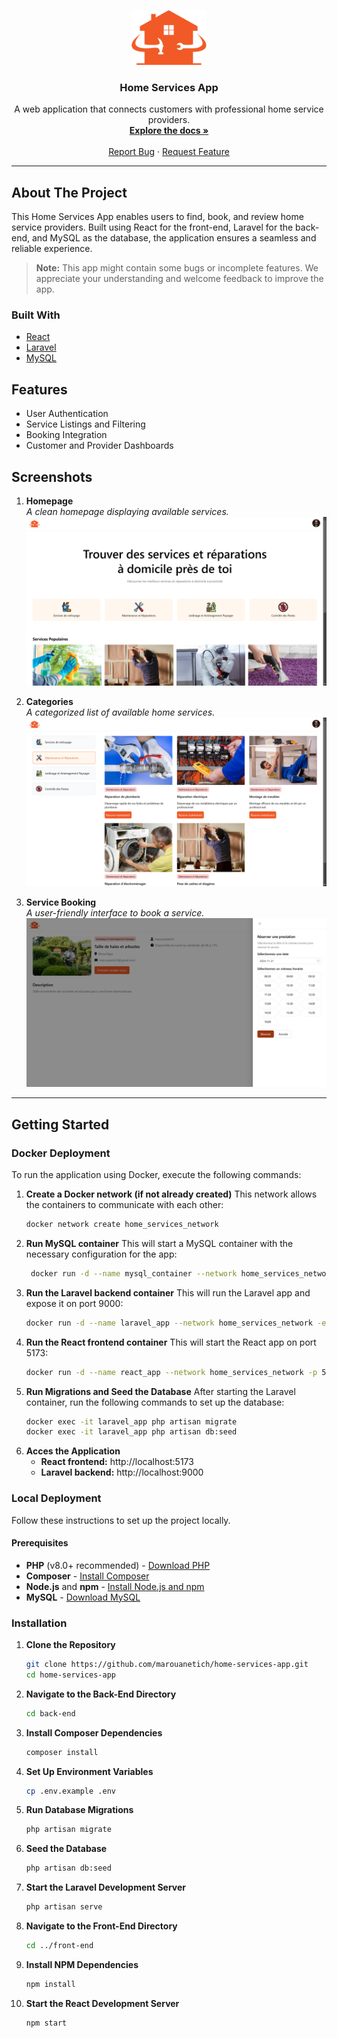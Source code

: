 <!-- PROJECT LOGO -->
<p align="center">
  <img src="./screenshots/home-services-app-logo.png" alt="Logo" width="120" height="88">
</p>

<h3 align="center">Home Services App</h3>

<p align="center">
  A web application that connects customers with professional home service providers.
  <br />
  <a href="https://github.com/marouanetich/home-services-app"><strong>Explore the docs »</strong></a>
  <br />
  <br />
  <a href="https://github.com/marouanetich/home-services-app/issues">Report Bug</a>
  ·
  <a href="https://github.com/marouanetich/home-services-app/issues">Request Feature</a>
</p>

---

## About The Project

This Home Services App enables users to find, book, and review home service providers. Built using React for the front-end, Laravel for the back-end, and MySQL as the database, the application ensures a seamless and reliable experience.

> **Note:** This app might contain some bugs or incomplete features. We appreciate your understanding and welcome feedback to improve the app.

### Built With

- [React](https://reactjs.org/)
- [Laravel](https://laravel.com/)
- [MySQL](https://www.mysql.com/)

## Features

- User Authentication
- Service Listings and Filtering
- Booking Integration
- Customer and Provider Dashboards

## Screenshots

1. **Homepage**  
   *A clean homepage displaying available services.*  
   ![Homepage](./screenshots/home-services-app-1.png)

2. **Categories**  
   *A categorized list of available home services.*  
   ![Categories](./screenshots/home-services-app-2.png)

3. **Service Booking**  
   *A user-friendly interface to book a service.*  
   ![Service Booking](./screenshots/home-services-app-3.png)

---

## Getting Started

### Docker Deployment

To run the application using Docker, execute the following commands:

1. **Create a Docker network (if not already created)**
   This network allows the containers to communicate with each other:
   ```bash
   docker network create home_services_network
2. **Run MySQL container**
   This will start a MySQL container with the necessary configuration for the app:
   ```bash
    docker run -d --name mysql_container --network home_services_network -e MYSQL_ROOT_PASSWORD=root -e MYSQL_DATABASE=laravel_db -e MYSQL_USER=user -e MYSQL_PASSWORD=password -v db_data:/var/lib/mysql -p 3306:3306 mysql:8.0
3. **Run the Laravel backend container**
   This will run the Laravel app and expose it on port 9000:
   ```bash
   docker run -d --name laravel_app --network home_services_network -e APP_KEY=base64:random_generated_key -e DB_HOST=mysql_container -e DB_DATABASE=laravel_db -e DB_USERNAME=user -e DB_PASSWORD=password -p 9000:80 marouanetich/laravel_backend:latest php artisan serve --host=0.0.0.0 --port=80
4. **Run the React frontend container**
   This will start the React app on port 5173:
   ```bash
   docker run -d --name react_app --network home_services_network -p 5173:5173 marouanetich/react_frontend:latest
5. **Run Migrations and Seed the Database**
   After starting the Laravel container, run the following commands to set up the database:
   ```bash
   docker exec -it laravel_app php artisan migrate
   docker exec -it laravel_app php artisan db:seed
6. **Acces the Application**
   - **React frontend:** http://localhost:5173
   - **Laravel backend:** http://localhost:9000

### Local Deployment

Follow these instructions to set up the project locally.

#### Prerequisites

- **PHP** (v8.0+ recommended) - [Download PHP](https://www.php.net/downloads.php)
- **Composer** - [Install Composer](https://getcomposer.org/download/)
- **Node.js** and **npm** - [Install Node.js and npm](https://nodejs.org/en/download/)
- **MySQL** - [Download MySQL](https://dev.mysql.com/downloads/)

### Installation

1. **Clone the Repository**
   ```bash
   git clone https://github.com/marouanetich/home-services-app.git
   cd home-services-app
2. **Navigate to the Back-End Directory**
   ```bash
   cd back-end
3. **Install Composer Dependencies**
   ```bash
   composer install
4. **Set Up Environment Variables**
   ```bash
   cp .env.example .env
5. **Run Database Migrations**
   ```bash
   php artisan migrate
6. **Seed the Database**
   ```bash
   php artisan db:seed
7. **Start the Laravel Development Server**
   ```bash
   php artisan serve
8. **Navigate to the Front-End Directory**
    ```bash
    cd ../front-end
9. **Install NPM Dependencies**
    ```bash
    npm install
10. **Start the React Development Server**
    ```bash
    npm start

